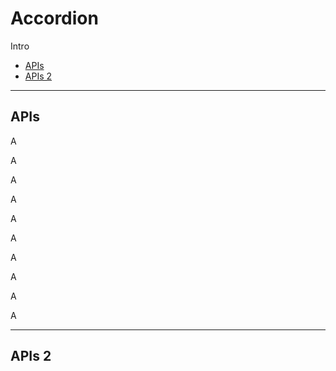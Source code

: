 # Accordion

Intro 

- [APIs](components/accordion#apis)
- [APIs 2](components/accordion#apis-2)

---

## APIs

A

A


A


A


A


A


A


A


A


A

---

## APIs 2